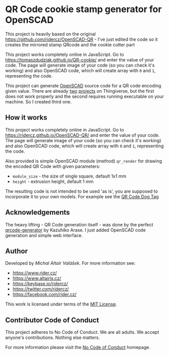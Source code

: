 ﻿# QR Code cookie stamp generator for OpenSCAD

This project is heavily based on the original https://github.com/ridercz/OpenSCAD-QR - I've just edited the code so it creates the mirrored stamp QRcode and the cookie cutter part

This project works completely online in JavaScript. Go to https://tomaszdudziak.github.io/QR-cookie/ and enter the value of your code. The page will generate image of your code (so you can check it's working) and also OpenSCAD code, which will create array with `0` and `1`, representing the code. 



This project can generate [OpenSCAD](http://www.openscad.org/) source code for a QR code encoding given value. There are already [two](https://www.thingiverse.com/thing:258542) [projects](https://www.thingiverse.com/thing:46884) on Thingiverse, but the first does not work properly and the second requires running executable on your machine. So I created third one.

## How it works

This project works completely online in JavaScript. Go to https://ridercz.github.io/OpenSCAD-QR/ and enter the value of your code. The page will generate image of your code (so you can check it's working) and also OpenSCAD code, which will create array with `0` and `1`, representing the code. 

Also provided is simple OpenSCAD module (method) `qr_render` for drawing the encoded QR Code with given parameters:
* `module_size` - the size of single square, default 1x1 mm
* `height` - extrusion height, default 1 mm

The resulting code is not intended to be used 'as is', you are supposed to incorporate it to your own models. For example see the [QR Code Dog Tag](https://www.thingiverse.com/thing:2640021)

## Acknowledgements

The heavy lifting - QR Code generation itself - was done by the perfect [qrcode-generator](https://github.com/kazuhikoarase/qrcode-generator) by Kazuhiko Arase. I just added OpenSCAD code generation and simple web interface.

## Author

Developed by *Michal Altair Valášek*. For more information see:
* https://www.rider.cz/
* https://www.altairis.cz/
* https://keybase.io/ridercz/
* https://twitter.com/ridercz/
* https://facebook.com/rider.cz/

This work is licensed under terms of the [MIT License](LICENSE).

## Contributor Code of Conduct

This project adheres to No Code of Conduct. We are all adults. We accept anyone's contributions. Nothing else matters.

For more information please visit the [No Code of Conduct](https://github.com/domgetter/NCoC) homepage.
